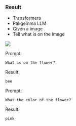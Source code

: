 ### Result
* Transformers
* Paligemma LLM
* Given a image
* Tell what is on the image

<img src='image.jpg' />

Prompt:
```
What is on the flower?
```
Result:
```
bee
```

Prompt:
```
What the color of the flower?
```
Result:
```
pink
```